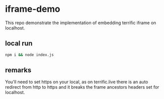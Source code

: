 # iframe-demo
This repo demonstrate the implementation of embedding terrific iframe on localhost.

## local run
```bash
npm i && node index.js
```

## remarks
You'll need to set https on your local, as on terrific.live there is an auto redirect from http to https and it breaks the frame ancestors headers set for localhost.